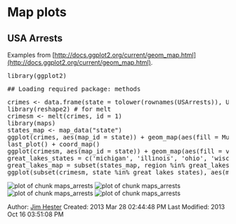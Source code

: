<!--
%\VignetteEngine{knitr::knitr}
%\VignetteIndexEntry{Map examples}
%\VignetteDepends{ggplot2, reshape2, maps}
-->
# Map plots #

## USA Arrests ##
Examples from [http://docs.ggplot2.org/current/geom_map.html](http://docs.ggplot2.org/current/geom_map.html).
<div class="chunk" id="maps_arrests"><div class="rcode"><div class="source"><pre class="knitr r">library(ggplot2)
</pre></div>
<div class="message"><pre class="knitr r">## Loading required package: methods
</pre></div>
<div class="source"><pre class="knitr r">crimes <- data.frame(state = tolower(rownames(USArrests)), USArrests)
library(reshape2) # for melt
crimesm <- melt(crimes, id = 1)
library(maps)
states_map <- map_data("state")
ggplot(crimes, aes(map_id = state)) + geom_map(aes(fill = Murder), map = states_map) + expand_limits(x = states_map$long, y = states_map$lat)
last_plot() + coord_map()
ggplot(crimesm, aes(map_id = state)) + geom_map(aes(fill = value), map = states_map) + expand_limits(x = states_map$long, y = states_map$lat) + facet_wrap( ~ variable)
great_lakes_states = c('michigan', 'illinois', 'ohio', 'wisconsin', 'indiana')
great_lakes_map = subset(states_map, region %in% great_lakes_states)
ggplot(subset(crimesm, state %in% great_lakes_states), aes(map_id = state)) + geom_map(aes(fill = value), map = great_lakes_map) + expand_limits(x=great_lakes_map$long, y=great_lakes_map$lat) + facet_wrap( ~ variable)
</pre></div>
<div class="rimage default"><img src="figure/maps_arrests1.png" title="plot of chunk maps_arrests" alt="plot of chunk maps_arrests" class="plot" />
<img src="figure/maps_arrests2.png" title="plot of chunk maps_arrests" alt="plot of chunk maps_arrests" class="plot" />
<img src="figure/maps_arrests3.png" title="plot of chunk maps_arrests" alt="plot of chunk maps_arrests" class="plot" />
<img src="figure/maps_arrests4.png" title="plot of chunk maps_arrests" alt="plot of chunk maps_arrests" class="plot" /></div>
</div></div>

Author: [Jim Hester](http://jimhester.com)
Created: 2013 Mar 28 02:44:48 PM
Last Modified: 2013 Oct 16 03:51:08 PM
